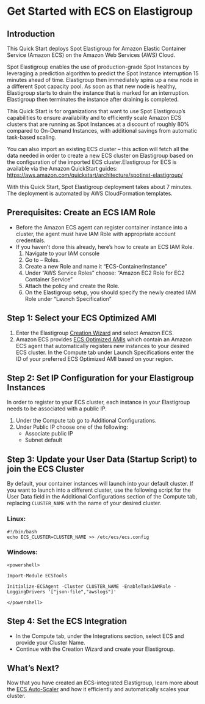 # Get Started with ECS on Elastigroup

## Introduction

This Quick Start deploys Spot Elastigroup for Amazon Elastic Container Service (Amazon ECS) on the Amazon Web Services (AWS) Cloud.

Spot Elastigroup enables the use of production-grade Spot Instances by leveraging a prediction algorithm to predict the Spot Instance interruption 15 minutes ahead of time. Elastigroup then immediately spins up a new node in a different Spot capacity pool. As soon as that new node is healthy, Elastigroup starts to drain the instance that is marked for an interruption. Elastigroup then terminates the instance after draining is completed.

This Quick Start is for organizations that want to use Spot Elastigroup’s capabilities to ensure availability and to efficiently scale Amazon ECS clusters that are running as Spot Instances at a discount of roughly 80% compared to On-Demand Instances, with additional savings from automatic task-based scaling.

You can also import an existing ECS cluster – this action will fetch all the data needed in order to create a new ECS cluster on Elastigroup based on the configuration of the imported ECS cluster.Elastigroup for ECS is available via the Amazon QuickStart guides: https://aws.amazon.com/quickstart/architecture/spotinst-elastigroup/

With this Quick Start, Spot Elastigroup deployment takes about 7 minutes. The deployment is automated by AWS CloudFormation templates.

## Prerequisites: Create an ECS IAM Role

- Before the Amazon ECS agent can register container instance into a cluster, the agent must have IAM Role with appropriate account credentials.
- If you haven’t done this already, here’s how to create an ECS IAM Role.
  1. Navigate to your IAM console
  2. Go to – Roles.
  3. Create a new Role and name it “ECS-ContainerInstance”
  4. Under “AWS Service Roles” choose: “Amazon EC2 Role for EC2 Container Service”
  5. Attach the policy and create the Role.
  6. On the Elastigroup setup, you should specify the newly created IAM Role under “Launch Specification”

## Step 1: Select your ECS Optimized AMI

1. Enter the Elastigroup [Creation Wizard](https://console.spotinst.com/#/aws/ec2/elastigroup/create/setup) and select Amazon ECS.
2. Amazon ECS provides [ECS Optimized AMIs](https://docs.aws.amazon.com/AmazonECS/latest/developerguide/launch_container_instance.html) which contain an Amazon ECS agent that automatically registers new instances to your desired ECS cluster. In the Compute tab under Launch Specifications enter the ID of your preferred ECS Optimized AMI based on your region.

## Step 2: Set IP Configuration for your Elastigroup Instances

In order to register to your ECS cluster, each instance in your Elastigroup needs to be associated with a public IP.

1. Under the Compute tab go to Additional Configurations.
2. Under Public IP choose one of the following:
   - Associate public IP
   - Subnet default

## Step 3: Update your User Data (Startup Script) to join the ECS Cluster

By default, your container instances will launch into your default cluster. If you want to launch into a different cluster, use the following script for the User Data field in the Additional Configurations section of the Compute tab, replacing `CLUSTER_NAME` with the name of your desired cluster.

### Linux:

```
#!/bin/bash
echo ECS_CLUSTER=CLUSTER_NAME >> /etc/ecs/ecs.config
```

### Windows:

```
<powershell>
﻿
Import-Module ECSTools
﻿
Initialize-ECSAgent -Cluster CLUSTER_NAME -EnableTaskIAMRole -LoggingDrivers '["json-file","awslogs"]'
﻿
</powershell>
```

## Step 4: Set the ECS Integration

- In the Compute tab, under the Integrations section, select ECS and provide your Cluster Name.
- Continue with the Creation Wizard and create your Elastigroup.

## What’s Next?

Now that you have created an ECS-integrated Elastigroup, learn more about the [ECS Auto-Scaler](elastigroup/features/amazon-ecs/automatic-autoscaler-for-ecs) and how it efficiently and automatically scales your cluster.
